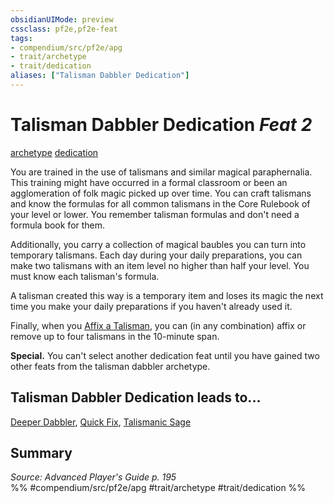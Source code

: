 ```yaml
---
obsidianUIMode: preview
cssclass: pf2e,pf2e-feat
tags:
- compendium/src/pf2e/apg
- trait/archetype
- trait/dedication
aliases: ["Talisman Dabbler Dedication"]
---
```

# Talisman Dabbler Dedication  *Feat 2*  
[archetype](archetype.md "Archetype Feat Trait")  [dedication](dedication.md "Dedication Feat Trait")  


You are trained in the use of talismans and similar magical paraphernalia. This training might have occurred in a formal classroom or been an agglomeration of folk magic picked up over time. You can craft talismans and know the formulas for all common talismans in the Core Rulebook of your level or lower. You remember talisman formulas and don't need a formula book for them.

Additionally, you carry a collection of magical baubles you can turn into temporary talismans. Each day during your daily preparations, you can make two talismans with an item level no higher than half your level. You must know each talisman's formula.

A talisman created this way is a temporary item and loses its magic the next time you make your daily preparations if you haven't already used it.

Finally, when you [Affix a Talisman](affix-a-talisman.md), you can (in any combination) affix or remove up to four talismans in the 10-minute span.

**Special.** You can't select another dedication feat until you have gained two other feats from the talisman dabbler archetype.

## Talisman Dabbler Dedication leads to...

[Deeper Dabbler](deeper-dabbler-apg.md), [Quick Fix](quick-fix-apg.md), [Talismanic Sage](talismanic-sage-apg.md)

## Summary

*Source: Advanced Player's Guide p. 195*  
%% #compendium/src/pf2e/apg #trait/archetype #trait/dedication %%